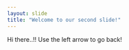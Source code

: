 ```yaml
---
layout: slide
title: "Welcome to our second slide!"
---
```

Hi there..!!
Use the left arrow to go back!
